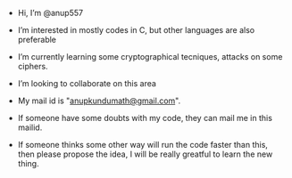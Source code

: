 -  Hi, I’m @anup557
-  I’m interested in mostly codes in C, but other languages are also preferable
-  I’m currently learning some cryptographical tecniques, attacks on some ciphers. 
-  I’m looking to collaborate on this area

-  My mail id is "anupkundumath@gmail.com". 
-  If someone have some doubts with my code, they can mail me in this mailid. 
-  If someone thinks some other way will run the code faster than this, then please propose the idea, I will be really greatful to learn the new thing. 

